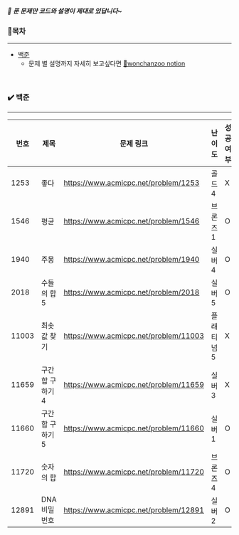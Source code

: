 ##### 🍒 푼 문제만 코드와 설명이 제대로 있답니다~



### 📍목차

------

- [백준](#✔️_백준)
  - 문제 별 설명까지 자세히 보고싶다면 [🍒wonchanzoo notion](https://www.notion.so/f1db9b70438c43d19516fbd15dc66cc5)

</br>

### ✔️ 백준

------

| 번호  | 제목             | 문제 링크                             | 난이도     | 성공 여부 |
| ----- | ---------------- | ------------------------------------- | ---------- | --------- |
| 1253  | 좋다             | https://www.acmicpc.net/problem/1253  | 골드 4     | X         |
| 1546  | 평균             | https://www.acmicpc.net/problem/1546  | 브론즈 1   | O         |
| 1940  | 주몽             | https://www.acmicpc.net/problem/1940  | 실버 4     | O         |
| 2018  | 수들의 합 5      | https://www.acmicpc.net/problem/2018  | 실버 5     | O         |
| 11003 | 최솟값 찾기      | https://www.acmicpc.net/problem/11003 | 플래티넘 5 | X         |
| 11659 | 구간 합 구하기 4 | https://www.acmicpc.net/problem/11659 | 실버 3     | X         |
| 11660 | 구간 합 구하기 5 | https://www.acmicpc.net/problem/11660 | 실버 1     | O         |
| 11720 | 숫자의 합        | https://www.acmicpc.net/problem/11720 | 브론즈 4   | O         |
| 12891 | DNA 비밀번호     | https://www.acmicpc.net/problem/12891 | 실버 2     | O         |

